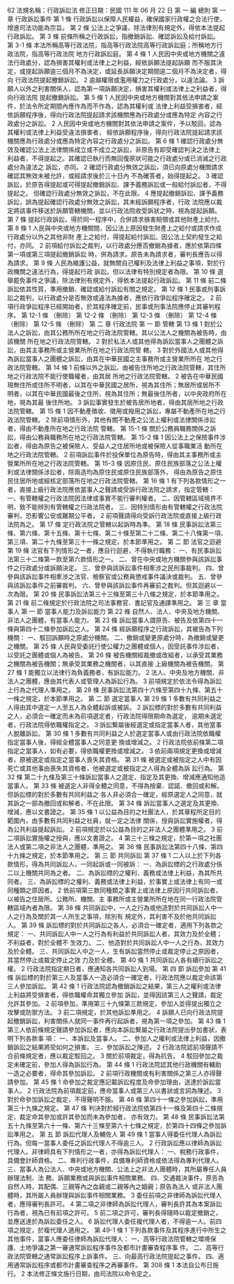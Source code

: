 62
法規名稱：行政訴訟法
修正日期：民國 111 年 06 月 22 日
第 一 編 總則
第 一 章 行政訴訟事件
第 1 條
行政訴訟以保障人民權益，確保國家行政權之合法行使，增進司法功能為宗旨。
第 2 條
公法上之爭議，除法律別有規定外，得依本法提起行政訴訟。
第 3 條
前條所稱之行政訴訟，指撤銷訴訟、確認訴訟及給付訴訟。
第 3-1 條
本法所稱高等行政法院，指高等行政法院高等行政訴訟庭；所稱地方行政法院，指高等行政法院
地方行政訴訟庭。
第 4 條
1 人民因中央或地方機關之違法行政處分，認為損害其權利或法律上之利益，經依訴願法提起訴願
而不服其決定，或提起訴願逾三個月不為決定，或延長訴願決定期間逾二個月不為決定者，得向
行政法院提起撤銷訴訟。
2 逾越權限或濫用權力之行政處分，以違法論。
3 訴願人以外之利害關係人，認為第一項訴願決定，損害其權利或法律上之利益者，得向行政法院
提起撤銷訴訟。
第 5 條
1 人民因中央或地方機關對其依法申請之案件，於法令所定期間內應作為而不作為，認為其權利或
法律上利益受損害者，經依訴願程序後，得向行政法院提起請求該機關應為行政處分或應為特定
內容之行政處分之訴訟。
2 人民因中央或地方機關對其依法申請之案件，予以駁回，認為其權利或法律上利益受違法損害者，
經依訴願程序後，得向行政法院提起請求該機關應為行政處分或應為特定內容之行政處分之訴訟。
第 6 條
1 確認行政處分無效及確認公法上法律關係成立或不成立之訴訟，非原告有即受確認判決之法律上
利益者，不得提起之。其確認已執行而無回復原狀可能之行政處分或已消滅之行政處分為違法之
訴訟，亦同。
2 確認行政處分無效之訴訟，須已向原處分機關請求確認其無效未被允許，或經請求後於三十日內
不為確答者，始得提起之。
3 確認訴訟，於原告得提起或可得提起撤銷訴訟、課予義務訴訟或一般給付訴訟者，不得提起之。
但確認行政處分無效之訴訟，不在此限。
4 應提起撤銷訴訟、課予義務訴訟，誤為提起確認行政處分無效之訴訟，其未經訴願程序者，行政
法院應以裁定將該事件移送於訴願管轄機關，並以行政法院收受訴狀之時，視為提起訴願。
第 7 條
提起行政訴訟，得於同一程序中，合併請求損害賠償或其他財產上給付。
第 8 條
1 人民與中央或地方機關間，因公法上原因發生財產上之給付或請求作成行政處分以外之其他非財
產上之給付，得提起給付訴訟。因公法上契約發生之給付，亦同。
2 前項給付訴訟之裁判，以行政處分應否撤銷為據者，應於依第四條第一項或第三項提起撤銷訴訟
時，併為請求。原告未為請求者，審判長應告以得為請求。
第 9 條
人民為維護公益，就無關自己權利及法律上利益之事項，對於行政機關之違法行為，得提起行政
訴訟。但以法律有特別規定者為限。
第 10 條
選舉罷免事件之爭議，除法律別有規定外，得依本法提起行政訴訟。
第 11 條
前二條訴訟依其性質，準用撤銷、確認或給付訴訟有關之規定。
第 12 條
1 民事或刑事訴訟之裁判，以行政處分是否無效或違法為據者，應依行政爭訟程序確定之。
2 前項行政爭訟程序已經開始者，於其程序確定前，民事或刑事法院應停止其審判程序。
第 12-1 條
（刪除）
第 12-2 條
（刪除）
第 12-3 條
（刪除）
第 12-4 條
（刪除）
第 12-5 條
（刪除）
第 二 章 行政法院
第 一 節 管轄
第 13 條
1 對於公法人之訴訟，由其公務所所在地之行政法院管轄。其以公法人之機關為被告時，由該機關
所在地之行政法院管轄。
2 對於私法人或其他得為訴訟當事人之團體之訴訟，由其主事務所或主營業所所在地之行政法院管
轄。
3 對於外國法人或其他得為訴訟當事人之團體之訴訟，由其在中華民國之主事務所或主營業所所在
地之行政法院管轄。
第 14 條
1 前條以外之訴訟，由被告住所地之行政法院管轄，其住所地之行政法院不能行使職權者，由其居
所地之行政法院管轄。
2 被告在中華民國現無住所或住所不明者，以其在中華民國之居所，視為其住所；無居所或居所不
明者，以其在中華民國最後之住所，視為其住所；無最後住所者，以中央政府所在地，視為其最
後住所地。
3 訴訟事實發生於被告居所地者，得由其居所地之行政法院管轄。
第 15 條
1 因不動產徵收、徵用或撥用之訴訟，專屬不動產所在地之行政法院管轄。
2 除前項情形外，其他有關不動產之公法上權利或法律關係涉訟者，得由不動產所在地之行政法院
管轄。
第 15-1 條
關於公務員職務關係之訴訟，得由公務員職務所在地之行政法院管轄。
第 15-2 條
1 因公法上之保險事件涉訟者，得由為原告之被保險人、受益人之住居所地或被保險人從事職業活
動所在地之行政法院管轄。
2 前項訴訟事件於投保單位為原告時，得由其主事務所或主營業所所在地之行政法院管轄。
第 15-3 條
因原住民、原住民族部落之公法上權利或法律關係涉訟者，除兩造均為原住民或原住民族部落外，
得由為原告之原住民住居所地或經核定部落所在地之行政法院管轄。
第 16 條
1 有下列各款情形之一者，直接上級行政法院應依當事人之聲請或受訴行政法院之請求，指定管轄：
一、有管轄權之行政法院因法律或事實不能行審判權者。
二、因管轄區域境界不明，致不能辨別有管轄權之行政法院者。
三、因特別情形由有管轄權之行政法院審判，恐影響公安或難期公平者。
2 前項聲請得向受訴行政法院或直接上級行政法院為之。
第 17 條
定行政法院之管轄以起訴時為準。
第 18 條
民事訴訟法第三條、第六條、第十五條、第十七條、第二十條至第二十二條、第二十八條第一項、
第三項、第二十九條至第三十一條之規定，於本節準用之。
第 二 節 法官之迴避
第 19 條
法官有下列情形之一者，應自行迴避，不得執行職務：
一、有民事訴訟法第三十二條第一款至第六款情形之一。
二、曾在中央或地方機關參與該訴訟事件之行政處分或訴願決定。
三、曾參與該訴訟事件相牽涉之民刑事裁判。
四、曾參與該訴訟事件相牽涉之法官、檢察官或公務員懲戒事件議決或裁判。
五、曾參與該訴訟事件之前審裁判。
六、曾參與該訴訟事件再審前之裁判。但其迴避以一次為限。
第 20 條
民事訴訟法第三十三條至第三十八條之規定，於本節準用之。
第 21 條
前二條規定於行政法院之司法事務官、書記官及通譯準用之。
第 三 章 當事人
第 一 節 當事人能力及訴訟能力
第 22 條
自然人、法人、中央及地方機關、非法人之團體，有當事人能力。
第 23 條
訴訟當事人謂原告、被告及依第四十一條與第四十二條參加訴訟之人。
第 24 條
經訴願程序之行政訴訟，其被告為下列機關：
一、駁回訴願時之原處分機關。
二、撤銷或變更原處分時，為撤銷或變更之機關。
第 25 條
人民與受委託行使公權力之團體或個人，因受託事件涉訟者，以受託之團體或個人為被告。
第 26 條
被告機關經裁撤或改組者，以承受其業務之機關為被告機關；無承受其業務之機關者，以其直接
上級機關為被告機關。
第 27 條
1 能獨立以法律行為負義務者，有訴訟能力。
2 法人、中央及地方機關、非法人之團體，應由其代表人或管理人為訴訟行為。
3 前項規定於依法令得為訴訟上行為之代理人準用之。
第 28 條
民事訴訟法第四十六條至第四十九條、第五十一條之規定，於本節準用之。
第 二 節 選定當事人
第 29 條
1 多數有共同利益之人得由其中選定一人至五人為全體起訴或被訴。
2 訴訟標的對於多數有共同利益之人，必須合一確定而未為前項選定者，行政法院得限期命為選定，
逾期未選定者，行政法院得依職權指定之。
3 訴訟繫屬後經選定或指定當事人者，其他當事人脫離訴訟。
第 30 條
1 多數有共同利益之人於選定當事人或由行政法院依職權指定當事人後，得經全體當事人之同意更
換或增減之。
2 行政法院依前條第二項指定之當事人，如有必要，得依職權更換或增減之。
3 依前兩項規定更換或增減者，原被選定或指定之當事人喪失其資格。
第 31 條
被選定或被指定之人中有因死亡或其他事由喪失其資格者，他被選定或被指定之人得為全體為訴
訟行為。
第 32 條
第二十九條及第三十條訴訟當事人之選定、指定及其更換、增減應通知他造當事人。
第 33 條
被選定人非得全體之同意，不得為捨棄、認諾、撤回或和解。但訴訟標的對於多數有共同利益之
各人非必須合一確定，經原選定人之同意，就其訴之一部為撤回或和解者，不在此限。
第 34 條
訴訟當事人之選定及其更換、增減，應以文書證之。
第 35 條
1 以公益為目的之社團法人，於其章程所定目的範圍內，由多數有共同利益之社員，就一定之法律
關係，授與訴訟實施權者，得為公共利益提起訴訟。
2 前項規定於以公益為目的之非法人之團體準用之。
3 前二項訴訟實施權之授與，應以文書證之。
4 第三十三條之規定，於第一項之社團法人或第二項之非法人之團體，準用之。
第 36 條
民事訴訟法第四十八條、第四十九條之規定，於本節準用之。
第 三 節 共同訴訟
第 37 條
1 二人以上於下列各款情形，得為共同訴訟人，一同起訴或一同被訴：
一、為訴訟標的之行政處分係二以上機關共同為之者。
二、為訴訟標的之權利、義務或法律上利益，為其所共同者。
三、為訴訟標的之權利、義務或法律上利益，於事實上或法律上有同一或同種類之原因者。
2 依前項第三款同種類之事實上或法律上原因行共同訴訟者，以被告之住居所、公務所、機關、主
事務所或主營業所所在地在同一行政法院管轄區域內者為限。
第 38 條
共同訴訟中，一人之行為或他造對於共同訴訟人中一人之行為及關於其一人所生之事項，除別有
規定外，其利害不及於他共同訴訟人。
第 39 條
訴訟標的對於共同訴訟之各人，必須合一確定者，適用下列各款之規定：
一、共同訴訟人中一人之行為有利益於共同訴訟人者，其效力及於全體；不利益者，對於全體不
生效力。
二、他造對於共同訴訟人中一人之行為，其效力及於全體。
三、共同訴訟人中之一人，生有訴訟當然停止或裁定停止之原因者，其當然停止或裁定停止之效
力及於全體。
第 40 條
1 共同訴訟人各有續行訴訟之權。
2 行政法院指定期日者，應通知各共同訴訟人到場。
第 四 節 訴訟參加
第 41 條
訴訟標的對於第三人及當事人一造必須合一確定者，行政法院應以裁定命該第三人參加訴訟。
第 42 條
1 行政法院認為撤銷訴訟之結果，第三人之權利或法律上利益將受損害者，得依職權命其獨立參加
訴訟，並得因該第三人之聲請，裁定允許其參加。
2 前項參加，準用第三十九條第三款規定。參加人並得提出獨立之攻擊或防禦方法。
3 前二項規定，於其他訴訟準用之。
4 訴願人已向行政法院提起撤銷訴訟，利害關係人就同一事件再行起訴者，視為第一項之參加。
第 43 條
1 第三人依前條規定聲請參加訴訟者，應向本訴訟繫屬之行政法院提出參加書狀，表明下列各款事
項：
一、本訴訟及當事人。
二、參加人之權利或法律上利益，因撤銷訴訟之結果將受如何之損害。
三、參加訴訟之陳述。
2 行政法院認前項聲請不合前條規定者，應以裁定駁回之。
3 關於前項裁定，得為抗告。
4 駁回參加之裁定未確定前，參加人得為訴訟行為。
第 44 條
1 行政法院認其他行政機關有輔助一造之必要者，得命其參加訴訟。
2 前項行政機關或有利害關係之第三人亦得聲請參加。
第 45 條
1 命參加之裁定應記載訴訟程度及命參加理由，送達於訴訟當事人。
2 行政法院為前項裁定前，應命當事人或第三人以書狀或言詞為陳述。
3 對於命參加訴訟之裁定，不得聲明不服。
第 46 條
第四十一條之參加訴訟，準用第三十九條之規定。
第 47 條
判決對於經行政法院依第四十一條及第四十二條規定，裁定命其參加或許其參加而未為參加者，
亦有效力。
第 48 條
民事訴訟法第五十九條至第六十一條、第六十三條至第六十七條之規定，於第四十四條之參加訴
訟準用之。
第 五 節 訴訟代理人及輔佐人
第 49 條
1 當事人得委任代理人為訴訟行為。但每一當事人委任之訴訟代理人不得逾三人。
2 行政訴訟應以律師為訴訟代理人。非律師具有下列情形之一者，亦得為訴訟代理人：
一、稅務行政事件，具備會計師資格。
二、專利行政事件，具備專利師資格或依法得為專利代理人。
三、當事人為公法人、中央或地方機關、公法上之非法人團體時，其所屬專任人員辦理法制、法
務、訴願業務或與訴訟事件相關業務。
四、交通裁決事件，原告為自然人時，其配偶、三親等內之血親或二親等內之姻親；原告為法人
或非法人團體時，其所屬人員辦理與訴訟事件相關業務。
3 委任前項之非律師為訴訟代理人者，應得審判長許可。
4 第二項之非律師為訴訟代理人，審判長許其為本案訴訟行為者，視為已有前項之許可。
5 前二項之許可，審判長得隨時以裁定撤銷之，並應送達於為訴訟委任之人。
6 訴訟代理人委任複代理人者，不得逾一人。前四項之規定，於複代理人適用之。
第 49-1 條
1 下列各款事件及其程序進行中所生之其他事件，當事人應委任律師為訴訟代理人：
一、高等行政法院管轄之環境保護、土地爭議之第一審通常訴訟程序事件及都市計畫審查程序事
件。
二、高等行政法院管轄之通常訴訟程序上訴事件。
三、向最高行政法院提起之事件。
四、適用通常訴訟程序或都市計畫審查程序之再審事件。
第 308 條
1 本法自公布日施行。
2 本法修正條文施行日期，由司法院以命令定之。
